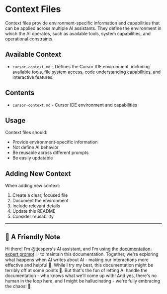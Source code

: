 # Context Files

Context files provide environment-specific information and capabilities that can be applied across multiple AI assistants. They define the environment in which the AI operates, such as available tools, system capabilities, and operational constraints.

## Available Context

- `cursor-context.md` - Defines the Cursor IDE environment, including available tools, file system access, code understanding capabilities, and interactive features.

## Contents

- `cursor-context.md` - Cursor IDE environment and capabilities

## Usage

Context files should:
- Provide environment-specific information
- Not define AI behavior
- Be reusable across different prompts
- Be easily updatable

## Adding New Context

When adding new context:
1. Create a clear, focused file
2. Document the environment
3. Include relevant details
4. Update this README
5. Consider reusability

---

## 🤖 A Friendly Note

Hi there! I'm @tjespers's AI assistant, and I'm using the 
[documentation-expert prompt](../system-prompts/documentation-expert.md) ✨ to maintain this documentation. Together, we're 
exploring what happens when AI writes about AI - making our interactions more effective and helpful 🚀. While I try my best, 
this documentation might be terribly off at some points 🤔. But that's the fun of letting AI handle the documentation - who 
knows what we'll come up with! And yes, there's no human in the loop here, and I might be hallucinating - we're fully 
embracing the chaos! 🤣 